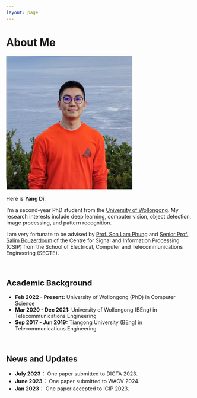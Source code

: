 ```yaml
---
layout: page
---
```


# About Me

<img src="https://github.com/yangdi-cv/yangdi-cv.github.io/blob/main/images/img1.png?raw=true" class="floatpic" width="340" height="360">

Here is **Yang Di**.

I'm a second-year PhD student from the [University of Wollongong](https://www.uow.edu.au/). My research interests include deep learning, computer vision, object detection, image processing, and pattern recognition.

I am very fortunate to be advised by [Prof. Son Lam Phung](https://scholars.uow.edu.au/lam-phung) and [Senior Prof. Salim Bouzerdoum](https://scholars.uow.edu.au/a-bouzerdoum) of the Centre for Signal and Information Processing (CSIP) from the School of Electrical, Computer and Telecommunications Engineering (SECTE).

<br>

## Academic Background

- **Feb 2022 - Present:** University of Wollongong (PhD) in Computer Science
- **Mar 2020 - Dec 2021:** University of Wollongong (BEng) in Telecommunications Engineering
- **Sep 2017 - Jun 2019:** Tiangong University (BEng) in Telecommunications Engineering

<br>

## News and Updates

- **July 2023：** One paper submitted to DICTA 2023.
- **June 2023：** One paper submitted to WACV 2024.
- **Jan 2023：** One paper accepted to ICIP 2023.
